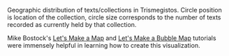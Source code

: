 Geographic distribution of texts/collections in Trismegistos. Circle position is location of the collection, circle size corresponds to the number of texts recorded as currently held by that collection.

Mike Bostock's [Let's Make a Map](http://bost.ocks.org/mike/map/) and [Let's Make a Bubble Map](http://bost.ocks.org/mike/bubble-map/) tutorials were immensely helpful in learning how to create this visualization.